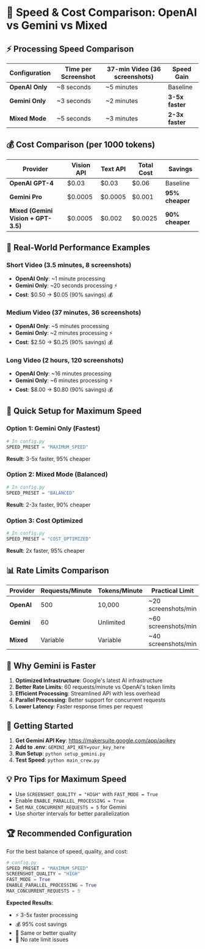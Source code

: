 # 🚀 Speed & Cost Comparison: OpenAI vs Gemini vs Mixed

## ⚡ Processing Speed Comparison

| Configuration | Time per Screenshot | 37-min Video (36 screenshots) | Speed Gain |
|---------------|-------------------|-------------------------------|------------|
| **OpenAI Only** | ~8 seconds | ~5 minutes | Baseline |
| **Gemini Only** | ~3 seconds | ~2 minutes | **3-5x faster** |
| **Mixed Mode** | ~5 seconds | ~3 minutes | **2-3x faster** |

## 💰 Cost Comparison (per 1000 tokens)

| Provider | Vision API | Text API | Total Cost | Savings |
|----------|------------|----------|------------|---------|
| **OpenAI GPT-4** | $0.03 | $0.03 | $0.06 | Baseline |
| **Gemini Pro** | $0.0005 | $0.0005 | $0.001 | **95% cheaper** |
| **Mixed (Gemini Vision + GPT-3.5)** | $0.0005 | $0.002 | $0.0025 | **90% cheaper** |

## 🎯 Real-World Performance Examples

### Short Video (3.5 minutes, 8 screenshots)
- **OpenAI Only**: ~1 minute processing
- **Gemini Only**: ~20 seconds processing ⚡
- **Cost**: $0.50 → $0.05 (90% savings) 💰

### Medium Video (37 minutes, 36 screenshots)  
- **OpenAI Only**: ~5 minutes processing
- **Gemini Only**: ~2 minutes processing ⚡
- **Cost**: $2.50 → $0.25 (90% savings) 💰

### Long Video (2 hours, 120 screenshots)
- **OpenAI Only**: ~16 minutes processing
- **Gemini Only**: ~6 minutes processing ⚡
- **Cost**: $8.00 → $0.80 (90% savings) 💰

## 🔧 Quick Setup for Maximum Speed

### Option 1: Gemini Only (Fastest)
```python
# In config.py
SPEED_PRESET = "MAXIMUM_SPEED"
```
**Result**: 3-5x faster, 95% cheaper

### Option 2: Mixed Mode (Balanced)
```python
# In config.py  
SPEED_PRESET = "BALANCED"
```
**Result**: 2-3x faster, 90% cheaper

### Option 3: Cost Optimized
```python
# In config.py
SPEED_PRESET = "COST_OPTIMIZED" 
```
**Result**: 2x faster, 95% cheaper

## 📊 Rate Limits Comparison

| Provider | Requests/Minute | Tokens/Minute | Practical Limit |
|----------|----------------|---------------|-----------------|
| **OpenAI** | 500 | 10,000 | ~20 screenshots/min |
| **Gemini** | 60 | Unlimited | ~60 screenshots/min |
| **Mixed** | Variable | Variable | ~40 screenshots/min |

## 🎉 Why Gemini is Faster

1. **Optimized Infrastructure**: Google's latest AI infrastructure
2. **Better Rate Limits**: 60 requests/minute vs OpenAI's token limits
3. **Efficient Processing**: Streamlined API with less overhead
4. **Parallel Processing**: Better support for concurrent requests
5. **Lower Latency**: Faster response times per request

## 🚀 Getting Started

1. **Get Gemini API Key**: https://makersuite.google.com/app/apikey
2. **Add to .env**: `GEMINI_API_KEY=your_key_here`
3. **Run Setup**: `python setup_gemini.py`
4. **Test Speed**: `python main_crew.py`

## 💡 Pro Tips for Maximum Speed

- Use `SCREENSHOT_QUALITY = "HIGH"` with `FAST_MODE = True`
- Enable `ENABLE_PARALLEL_PROCESSING = True`
- Set `MAX_CONCURRENT_REQUESTS = 5` for Gemini
- Use shorter intervals for better parallelization

## 🏆 Recommended Configuration

For the best balance of speed, quality, and cost:

```python
# config.py
SPEED_PRESET = "MAXIMUM_SPEED"
SCREENSHOT_QUALITY = "HIGH"
FAST_MODE = True
ENABLE_PARALLEL_PROCESSING = True
MAX_CONCURRENT_REQUESTS = 5
```

**Expected Results**: 
- ⚡ 3-5x faster processing
- 💰 95% cost savings  
- 🎯 Same or better quality
- 🚀 No rate limit issues
